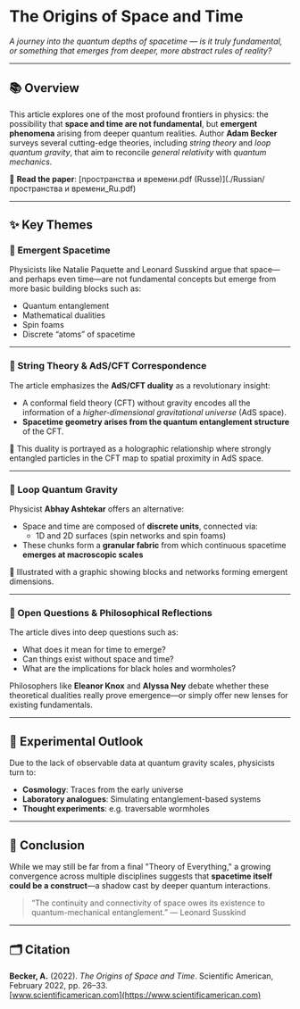 # The Origins of Space and Time

*A journey into the quantum depths of spacetime — is it truly fundamental, or something that emerges from deeper, more abstract rules of reality?*

---

## 📚 Overview

This article explores one of the most profound frontiers in physics: the possibility that **space and time are not fundamental**, but **emergent phenomena** arising from deeper quantum realities. Author **Adam Becker** surveys several cutting-edge theories, including *string theory* and *loop quantum gravity*, that aim to reconcile *general relativity* with *quantum mechanics*.

📄 **Read the paper**: [пространства и времени.pdf (Russe)](./Russian/пространства и времени_Ru.pdf)

---

## ✨ Key Themes

### 🧠 Emergent Spacetime

Physicists like Natalie Paquette and Leonard Susskind argue that space—and perhaps even time—are not fundamental concepts but emerge from more basic building blocks such as:

- Quantum entanglement
- Mathematical dualities
- Spin foams
- Discrete “atoms” of spacetime

---

### 🧵 String Theory & AdS/CFT Correspondence

The article emphasizes the **AdS/CFT duality** as a revolutionary insight:

- A conformal field theory (CFT) without gravity encodes all the information of a *higher-dimensional gravitational universe* (AdS space).
- **Spacetime geometry arises from the quantum entanglement structure** of the CFT.

📖 This duality is portrayed as a holographic relationship where strongly entangled particles in the CFT map to spatial proximity in AdS space.

---

### 🔁 Loop Quantum Gravity

Physicist **Abhay Ashtekar** offers an alternative:

- Space and time are composed of **discrete units**, connected via:
  - 1D and 2D surfaces (spin networks and spin foams)
- These chunks form a **granular fabric** from which continuous spacetime **emerges at macroscopic scales**

📌 Illustrated with a graphic showing blocks and networks forming emergent dimensions.

---

### 🧩 Open Questions & Philosophical Reflections

The article dives into deep questions such as:

- What does it mean for time to emerge?
- Can things exist without space and time?
- What are the implications for black holes and wormholes?

Philosophers like **Eleanor Knox** and **Alyssa Ney** debate whether these theoretical dualities really prove emergence—or simply offer new lenses for existing fundamentals.

---

## 🧪 Experimental Outlook

Due to the lack of observable data at quantum gravity scales, physicists turn to:

- **Cosmology**: Traces from the early universe
- **Laboratory analogues**: Simulating entanglement-based systems
- **Thought experiments**: e.g. traversable wormholes

---

## 🏁 Conclusion

While we may still be far from a final "Theory of Everything," a growing convergence across multiple disciplines suggests that **spacetime itself could be a construct**—a shadow cast by deeper quantum interactions.

> “The continuity and connectivity of space owes its existence to quantum-mechanical entanglement.” — Leonard Susskind

---

## 🗂️ Citation

**Becker, A.** (2022). *The Origins of Space and Time*. Scientific American, February 2022, pp. 26–33.  
[www.scientificamerican.com](https://www.scientificamerican.com)
